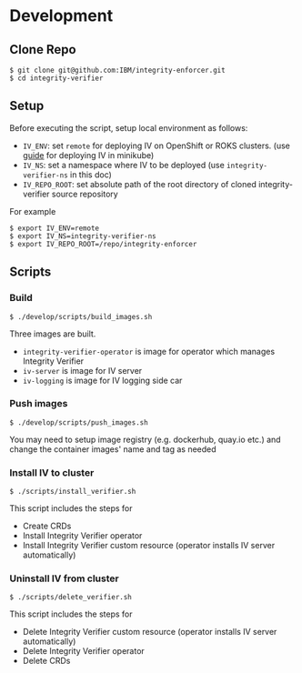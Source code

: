 # Development

## Clone Repo
```
$ git clone git@github.com:IBM/integrity-enforcer.git
$ cd integrity-verifier
```

## Setup
Before executing the script, setup local environment as follows:
- `IV_ENV`: set `remote` for deploying IV on OpenShift or ROKS clusters. (use [guide](README_DEPLOY_IV_LOCAL.md) for deploying IV in minikube)
- `IV_NS`: set a namespace where IV to be deployed (use `integrity-verifier-ns` in this doc)
- `IV_REPO_ROOT`: set absolute path of the root directory of cloned integrity-verifier source repository

For example
```
$ export IV_ENV=remote
$ export IV_NS=integrity-verifier-ns
$ export IV_REPO_ROOT=/repo/integrity-enforcer
```

## Scripts


### Build
```
$ ./develop/scripts/build_images.sh
```

Three images are built.
- `integrity-verifier-operator` is image for operator which manages Integrity Verifier
- `iv-server` is image for IV server
- `iv-logging` is image for IV logging side car

### Push images
```
$ ./develop/scripts/push_images.sh
```

You may need to setup image registry (e.g. dockerhub, quay.io etc.) and change the container images' name and tag as needed

### Install IV to cluster
```
$ ./scripts/install_verifier.sh
```

This script includes the steps for
- Create CRDs
- Install Integrity Verifier operator
- Install Integrity Verifier custom resource (operator installs IV server automatically)

### Uninstall IV from cluster
```
$ ./scripts/delete_verifier.sh
```

This script includes the steps for
- Delete Integrity Verifier custom resource (operator installs IV server automatically)
- Delete Integrity Verifier operator
- Delete CRDs

